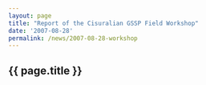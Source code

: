 ```yaml
---
layout: page
title: "Report of the Cisuralian GSSP Field Workshop"
date: '2007-08-28'
permalink: /news/2007-08-28-workshop
---
```


## {{ page.title }}

